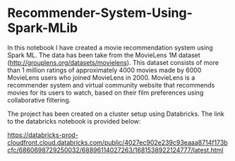 # Recommender-System-Using-Spark-MLib

In this notebook I have created a movie recommendation system using Spark ML. The data has been take from the MovieLens 1M dataset (http://grouplens.org/datasets/movielens). This dataset consists of more than 1 million ratings of approximately 4000 movies made by 6000 MovieLens users who joined MovieLens in 2000. MovieLens is a recommender system and virtual community website that recommends movies for its users to watch, based on their film preferences using collaborative filtering. 

The project has been created on a cluster setup using Databricks. The link to the databricks notebook is provided below:

https://databricks-prod-cloudfront.cloud.databricks.com/public/4027ec902e239c93eaaa8714f173bcfc/6860698729250032/68896114027263/1681538922124777/latest.html



